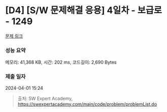 # [D4] [S/W 문제해결 응용] 4일차 - 보급로 - 1249 

[문제 링크](https://swexpertacademy.com/main/code/problem/problemDetail.do?contestProbId=AV15QRX6APsCFAYD) 

### 성능 요약

메모리: 41,368 KB, 시간: 202 ms, 코드길이: 2,690 Bytes

### 제출 일자

2024-04-01 15:24



> 출처: SW Expert Academy, https://swexpertacademy.com/main/code/problem/problemList.do